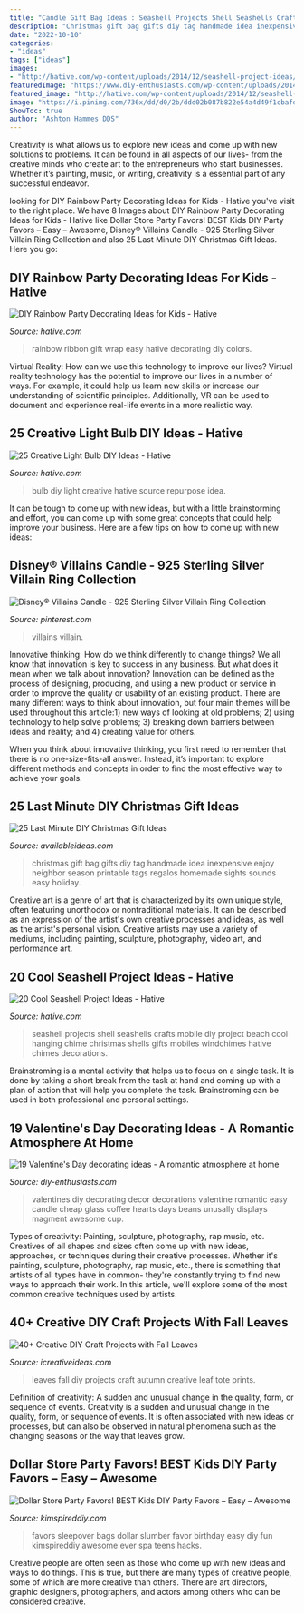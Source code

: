 ```yaml
---
title: "Candle Gift Bag Ideas : Seashell Projects Shell Seashells Crafts Mobile Diy Project Beach Cool Hanging Chime Christmas Shells Gifts Mobiles Windchimes Hative Chimes Decorations"
description: "Christmas gift bag gifts diy tag handmade idea inexpensive enjoy neighbor season printable tags regalos homemade sights sounds easy holiday"
date: "2022-10-10"
categories:
- "ideas"
tags: ["ideas"]
images:
- "http://hative.com/wp-content/uploads/2014/12/seashell-project-ideas/3-seashell-chime.jpg"
featuredImage: "https://www.diy-enthusiasts.com/wp-content/uploads/2014/01/valentines-day-decorating-ideas-home-candle-holders-coffee-beans.jpg"
featured_image: "http://hative.com/wp-content/uploads/2014/12/seashell-project-ideas/3-seashell-chime.jpg"
image: "https://i.pinimg.com/736x/dd/d0/2b/ddd02b087b822e54a4d49f1cbafd54be.jpg"
ShowToc: true
author: "Ashton Hammes DDS"
---
```



Creativity is what allows us to explore new ideas and come up with new solutions to problems. It can be found in all aspects of our lives- from the creative minds who create art to the entrepreneurs who start businesses. Whether it’s painting, music, or writing, creativity is a essential part of any successful endeavor.

	

		
looking for DIY Rainbow Party Decorating Ideas for Kids - Hative you've visit to the right place. We have 8 Images about DIY Rainbow Party Decorating Ideas for Kids - Hative like Dollar Store Party Favors! BEST Kids DIY Party Favors – Easy – Awesome, Disney® Villains Candle - 925 Sterling Silver Villain Ring Collection and also 25 Last Minute DIY Christmas Gift Ideas. Here you go:
		
    
## DIY Rainbow Party Decorating Ideas For Kids - Hative

<img loading=lazy src="https://hative.com/wp-content/uploads/2014/11/diy-rainbow-party-decorating-ideas/13-easy-rainbow-ribbon-gift-wrap.jpg" onerror="this.onerror=null;this.src='https://tse1.mm.bing.net/th?id=OIP.Jh9i7jdrY48ydNu8rUeegQHaLG&amp;pid=15.1';" alt="DIY Rainbow Party Decorating Ideas for Kids - Hative">

_Source: hative.com_

>rainbow ribbon gift wrap easy hative decorating diy colors. 

	

Virtual Reality: How can we use this technology to improve our lives?
Virtual reality technology has the potential to improve our lives in a number of ways. For example, it could help us learn new skills or increase our understanding of scientific principles. Additionally, VR can be used to document and experience real-life events in a more realistic way.

    
## 25 Creative Light Bulb DIY Ideas - Hative

<img loading=lazy src="https://hative.com/wp-content/uploads/2015/04/light-bulb-ideas/14-creative-light-bulb-diy-ideas.jpg" onerror="this.onerror=null;this.src='https://tse1.mm.bing.net/th?id=OIP.Yh8nzGMYRg4LfAP_tIg9agHaLH&amp;pid=15.1';" alt="25 Creative Light Bulb DIY Ideas - Hative">

_Source: hative.com_

>bulb diy light creative hative source repurpose idea. 

	

It can be tough to come up with new ideas, but with a little brainstorming and effort, you can come up with some great concepts that could help improve your business. Here are a few tips on how to come up with new ideas: 

    
## Disney® Villains Candle - 925 Sterling Silver Villain Ring Collection

<img loading=lazy src="https://i.pinimg.com/736x/dd/d0/2b/ddd02b087b822e54a4d49f1cbafd54be.jpg" onerror="this.onerror=null;this.src='https://tse2.mm.bing.net/th?id=OIP.xbACvePxTH-22niZ9lrYpgHaJ3&amp;pid=15.1';" alt="Disney® Villains Candle - 925 Sterling Silver Villain Ring Collection">

_Source: pinterest.com_

>villains villain. 

	

Innovative thinking: How do we think differently to change things?
We all know that innovation is key to success in any business. But what does it mean when we talk about innovation?
Innovation can be defined as the process of designing, producing, and using a new product or service in order to improve the quality or usability of an existing product. There are many different ways to think about innovation, but four main themes will be used throughout this article:1) new ways of looking at old problems; 2) using technology to help solve problems; 3) breaking down barriers between ideas and reality; and 4) creating value for others. 

When you think about innovative thinking, you first need to remember that there is no one-size-fits-all answer. Instead, it’s important to explore different methods and concepts in order to find the most effective way to achieve your goals.

    
## 25 Last Minute DIY Christmas Gift Ideas

<img loading=lazy src="http://www.availableideas.com/wp-content/uploads/2015/11/Christmas-Gift-Ideas-7.jpg" onerror="this.onerror=null;this.src='https://tse4.mm.bing.net/th?id=OIP.shA6tvp2tf_XpzW22xxGqAHaLH&amp;pid=15.1';" alt="25 Last Minute DIY Christmas Gift Ideas">

_Source: availableideas.com_

>christmas gift bag gifts diy tag handmade idea inexpensive enjoy neighbor season printable tags regalos homemade sights sounds easy holiday. 

	

Creative art is a genre of art that is characterized by its own unique style, often featuring unorthodox or nontraditional materials. It can be described as an expression of the artist's own creative processes and ideas, as well as the artist's personal vision. Creative artists may use a variety of mediums, including painting, sculpture, photography, video art, and performance art.

    
## 20 Cool Seashell Project Ideas - Hative

<img loading=lazy src="http://hative.com/wp-content/uploads/2014/12/seashell-project-ideas/3-seashell-chime.jpg" onerror="this.onerror=null;this.src='https://tse1.mm.bing.net/th?id=OIP.6sveIlQV3ojnz8Rb677pAgHaLH&amp;pid=15.1';" alt="20 Cool Seashell Project Ideas - Hative">

_Source: hative.com_

>seashell projects shell seashells crafts mobile diy project beach cool hanging chime christmas shells gifts mobiles windchimes hative chimes decorations. 

	

Brainstroming is a mental activity that helps us to focus on a single task. It is done by taking a short break from the task at hand and coming up with a plan of action that will help you complete the task. Brainstroming can be used in both professional and personal settings.

    
## 19 Valentine&#039;s Day Decorating Ideas - A Romantic Atmosphere At Home

<img loading=lazy src="https://www.diy-enthusiasts.com/wp-content/uploads/2014/01/valentines-day-decorating-ideas-home-candle-holders-coffee-beans.jpg" onerror="this.onerror=null;this.src='https://tse2.mm.bing.net/th?id=OIP.jB7U-sKtwISNq6aVc86jbAHaKA&amp;pid=15.1';" alt="19 Valentine&#039;s Day decorating ideas - A romantic atmosphere at home">

_Source: diy-enthusiasts.com_

>valentines diy decorating decor decorations valentine romantic easy candle cheap glass coffee hearts days beans unusally displays magment awesome cup. 

	

Types of creativity: Painting, sculpture, photography, rap music, etc.
Creatives of all shapes and sizes often come up with new ideas, approaches, or techniques during their creative processes. Whether it's painting, sculpture, photography, rap music, etc., there is something that artists of all types have in common- they're constantly trying to find new ways to approach their work. In this article, we'll explore some of the most common creative techniques used by artists.

    
## 40+ Creative DIY Craft Projects With Fall Leaves

<img loading=lazy src="http://www.icreativeideas.com/wp-content/uploads/2015/10/leaf8.jpg" onerror="this.onerror=null;this.src='https://tse3.mm.bing.net/th?id=OIP.-iVY62jdl9qw6id_KkZfPQAAAA&amp;pid=15.1';" alt="40+ Creative DIY Craft Projects with Fall Leaves">

_Source: icreativeideas.com_

>leaves fall diy projects craft autumn creative leaf tote prints. 

	

Definition of creativity: A sudden and unusual change in the quality, form, or sequence of events.
Creativity is a sudden and unusual change in the quality, form, or sequence of events. It is often associated with new ideas or processes, but can also be observed in natural phenomena such as the changing seasons or the way that leaves grow.

    
## Dollar Store Party Favors! BEST Kids DIY Party Favors – Easy – Awesome

<img loading=lazy src="https://kimspireddiy.com/wp-content/uploads/2020/01/party-favors-dollar-store-eyelashes-1-1.jpg" onerror="this.onerror=null;this.src='https://tse1.mm.bing.net/th?id=OIP.he3NaUmKcLQG_HaUE9TgzwHaJ4&amp;pid=15.1';" alt="Dollar Store Party Favors! BEST Kids DIY Party Favors – Easy – Awesome">

_Source: kimspireddiy.com_

>favors sleepover bags dollar slumber favor birthday easy diy fun kimspireddiy awesome ever spa teens hacks. 

	

Creative people are often seen as those who come up with new ideas and ways to do things. This is true, but there are many types of creative people, some of which are more creative than others. There are art directors, graphic designers, photographers, and actors among others who can be considered creative.

